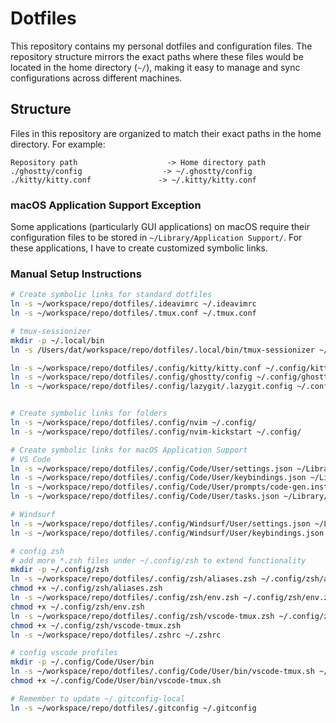 # Dotfiles

This repository contains my personal dotfiles and configuration files. The repository structure mirrors the exact paths where these files would be located in the home directory (`~/`), making it easy to manage and sync configurations across different machines.

## Structure

Files in this repository are organized to match their exact paths in the home directory. For example:

```
Repository path                    -> Home directory path
./ghostty/config                  -> ~/.ghostty/config
./kitty/kitty.conf               -> ~/.kitty/kitty.conf
```

### macOS Application Support Exception

Some applications (particularly GUI applications) on macOS require their configuration files to be stored in `~/Library/Application Support/`. For these applications, I have to create customized symbolic links.

### Manual Setup Instructions

```bash
# Create symbolic links for standard dotfiles
ln -s ~/workspace/repo/dotfiles/.ideavimrc ~/.ideavimrc
ln -s ~/workspace/repo/dotfiles/.tmux.conf ~/.tmux.conf

# tmux-sessionizer
mkdir -p ~/.local/bin
ln -s /Users/dat/workspace/repo/dotfiles/.local/bin/tmux-sessionizer ~/.local/bin/

ln -s ~/workspace/repo/dotfiles/.config/kitty/kitty.conf ~/.config/kitty/kitty.conf
ln -s ~/workspace/repo/dotfiles/.config/ghostty/config ~/.config/ghostty/config
ln -s ~/workspace/repo/dotfiles/.config/lazygit/.lazygit.config ~/.config/lazygit/.lazygit.config


# Create symbolic links for folders
ln -s ~/workspace/repo/dotfiles/.config/nvim ~/.config/
ln -s ~/workspace/repo/dotfiles/.config/nvim-kickstart ~/.config/

# Create symbolic links for macOS Application Support
# VS Code
ln -s ~/workspace/repo/dotfiles/.config/Code/User/settings.json ~/Library/Application\ Support/Code/User/settings.json
ln -s ~/workspace/repo/dotfiles/.config/Code/User/keybindings.json ~/Library/Application\ Support/Code/User/keybindings.json
ln -s ~/workspace/repo/dotfiles/.config/Code/User/prompts/code-gen.instructions.md ~/Library/Application\ Support/Code/User/prompts/code-gen.instructions.md
ln -s ~/workspace/repo/dotfiles/.config/Code/User/tasks.json ~/Library/Application\ Support/Code/User/tasks.json

# Windsurf
ln -s ~/workspace/repo/dotfiles/.config/Windsurf/User/settings.json ~/Library/Application\ Support/Windsurf/User/settings.json
ln -s ~/workspace/repo/dotfiles/.config/Windsurf/User/keybindings.json ~/Library/Application\ Support/Windsurf/User/keybindings.json

# config zsh
# add more *.zsh files under ~/.config/zsh to extend functionality
mkdir -p ~/.config/zsh
ln -s ~/workspace/repo/dotfiles/.config/zsh/aliases.zsh ~/.config/zsh/aliases.zsh
chmod +x ~/.config/zsh/aliases.zsh
ln -s ~/workspace/repo/dotfiles/.config/zsh/env.zsh ~/.config/zsh/env.zsh
chmod +x ~/.config/zsh/env.zsh
ln -s ~/workspace/repo/dotfiles/.config/zsh/vscode-tmux.zsh ~/.config/zsh/vscode-tmux.zsh
chmod +x ~/.config/zsh/vscode-tmux.zsh
ln -s ~/workspace/repo/dotfiles/.zshrc ~/.zshrc

# config vscode profiles
mkdir -p ~/.config/Code/User/bin
ln -s ~/workspace/repo/dotfiles/.config/Code/User/bin/vscode-tmux.sh ~/.config/Code/User/bin/vscode-tmux.sh
chmod +x ~/.config/Code/User/bin/vscode-tmux.sh

# Remember to update ~/.gitconfig-local
ln -s ~/workspace/repo/dotfiles/.gitconfig ~/.gitconfig
```
